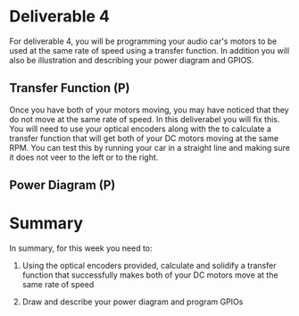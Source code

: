 
# Deliverable 4
For deliverable 4, you will be programming your audio car's motors to be used at the same rate of speed using a transfer function. In addition you will also be illustration and describing your power diagram and GPIOS.

## Transfer Function (P)
Once you have both of your motors moving, you may have noticed that they do not move at the same rate of speed. In this deliverabel you will fix this. You will need to use your optical encoders along with the to calculate a transfer function that will get both of your DC motors moving at the same RPM. You can test this by running your car in a straight line and making sure it does not veer to the left or to the right. 

## Power Diagram (P)


# Summary

In summary, for this week you need to:

1. Using the optical encoders provided, calculate and solidify a transfer function that successfully makes both of your DC motors move at the same rate of speed

2. Draw and describe your power diagram and program GPIOs
